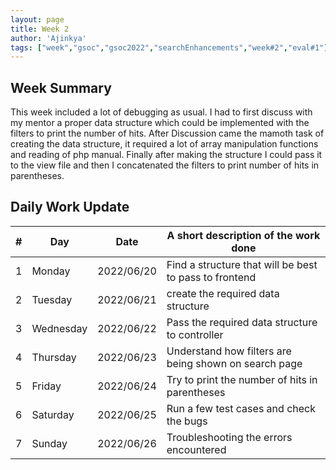 ```yaml
---
layout: page
title: Week 2
author: 'Ajinkya'
tags: ["week","gsoc","gsoc2022","searchEnhancements","week#2","eval#1"]
---
```


## Week Summary

This week included a lot of debugging as usual. I had to first discuss with my mentor a proper data structure which could be implemented with the filters to print the number of hits. After Discussion came the mamoth task of creating the data structure, it required a lot of array manipulation functions and reading of php manual. Finally after making the structure I could pass it to the view file and then I concatenated the filters to print number of hits in parentheses.

## Daily Work Update

|\#|Day|Date|A short description of the work done|  
|---	|---	|---	|---	|  
|1   	| Monday 	  |   2022/06/20	| Find a structure that will be best to pass to frontend   |  
|2   	| Tuesday  	|   2022/06/21	| create the required data structure	|  
|3   	| Wednesday |   2022/06/22 	| Pass the required data structure to controller   |  
|4   	| Thursday  |   2022/06/23	| Understand how filters are being shown on search page |  
|5   	| Friday  	|   2022/06/24	| Try to print the number of hits in parentheses |  
|6   	| Saturday  |   2022/06/25	| Run a few test cases and check the bugs |  
|7   	| Sunday  	|   2022/06/26	| Troubleshooting the errors encountered |  
